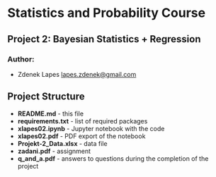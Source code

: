# Statistics and Probability Course

## Project 2: Bayesian Statistics + Regression

### Author:

- Zdenek Lapes [lapes.zdenek@gmail.com](mailto:lapes.zdenek@gmail.com)

## Project Structure

- __README.md__ - this file
- __requirements.txt__ - list of required packages
- __xlapes02.ipynb__ - Jupyter notebook with the code
- __xlapes02.pdf__ - PDF export of the notebook
- __Projekt-2_Data.xlsx__ - data file
- __zadani.pdf__ - assignment
- __q_and_a.pdf__ - answers to questions during the completion of the project
